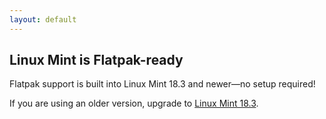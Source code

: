 ```yaml
---
layout: default
---
```

## Linux Mint is Flatpak-ready

Flatpak support is built into Linux Mint 18.3 and newer—no setup required!

If you are using an older version, upgrade to [Linux Mint 18.3](https://blog.linuxmint.com/?p=3462).